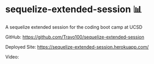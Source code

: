 # sequelize-extended-session 📊
A sequelize extended session for the coding boot camp at UCSD

GitHub: https://github.com/Travo100/sequelize-extended-session

Deployed Site: https://sequelize-extended-session.herokuapp.com/

Video: <processing>